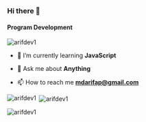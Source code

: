 ### Hi there 👋

<h4 align="left">Program Development</h4>

<p align="left"> <img src="https://komarev.com/ghpvc/?username=arifdev1&label=Profile%20views&color=0e75b6&style=flat" alt="arifdev1" /> </p>

- 🌱 I’m currently learning **JavaScript**

- 💬 Ask me about **Anything**

- 📫 How to reach me **mdarifap@gmail.com**

<p><img align="left" src="https://github-readme-stats.vercel.app/api/top-langs?username=arifdev1&show_icons=true&locale=en&layout=compact" alt="arifdev1" /></p>

<p>&nbsp;<img align="center" src="https://github-readme-stats.vercel.app/api?username=arifdev1&show_icons=true&locale=en" alt="arifdev1" /></p>

<p><img align="center" src="https://github-readme-streak-stats.herokuapp.com/?user=arifdev1&" alt="arifdev1" /></p>

